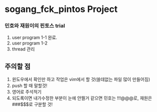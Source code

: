 # sogang_fck_pintos Project

### 민호와 재원이의 핀토스 trial

1. user program 1-1 완료.
2. user program 1-2
3. thread 관리

## 주의할 점
1. 윈도우에서 확인만 하고 작업은 vim에서 할 것(쓸데없는 파일 많이 만들어짐)
2. push 할 때 말할것!
3. 영어로 주석적기
4. 되도록이면 내가수정한 부분이 눈에 안띌거 같으면 민호는 !!!@@@로, 재원은 ###$$$로 구분할 것!
